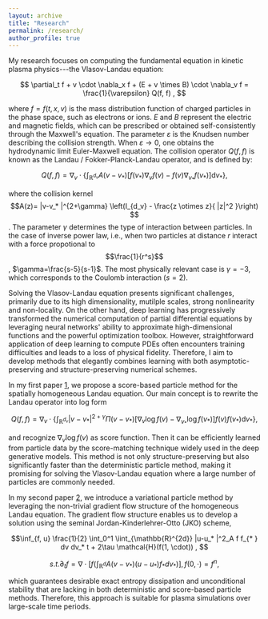 ```yaml
---
layout: archive
title: "Research"
permalink: /research/
author_profile: true
---
```


My research focuses on computing the fundamental equation in kinetic plasma physics---the Vlasov-Landau equation:

$$ \partial_t f + v \cdot \nabla_x f + (E + v \times B) \cdot \nabla_v f = \frac{1}{\varepsilon} Q(f, f) , $$

where $f=f(t,x,v)$ is the mass distribution function of charged particles in the phase space, such as electrons or ions. $E$ and $B$ represent the electric and magnetic fields, which can be prescribed or obtained self-consistently through the Maxwell's equation. The parameter $\varepsilon$ is the Knudsen number describing the collision strength. When $\varepsilon \to 0$, one obtains the hydrodynamic limit Euler-Maxwell equation. The collision operator $Q(f,f)$ is known as the Landau / Fokker-Planck-Landau operator, and is defined by:

$$ Q(f,f) = \nabla_v \cdot \left\{ \int_{\mathbb{R}^{d_v}}  A(v-v_* ) [f(v_* )\nabla_v f(v) - f(v) \nabla_{v_* } f(v_* ) ] \mathrm{d}v_* \right\} , $$

where the collision kernel
$$A(z)= |v-v_* |^{2+\gamma} \left(I_{d_v} - \frac{z \otimes z}{ |z|^2 }\right) $$. The parameter $\gamma$ determines the type of interaction between particles. In the case of inverse power law, i.e., when two particles at distance $r$ interact with a force propotional to $$\frac{1}{r^s}$$, $\gamma=\frac{s-5}{s-1}$. The most physically relevant case is $\gamma=-3$, which corresponds to the Coulomb interaction ($s=2$). 

Solving the Vlasov-Landau equation presents significant challenges, primarily due to its high dimensionality, mutilple scales, strong nonlinearity and non-locality. On the other hand, deep learning has progressively transformed the numerical computation of partial differential equations by leveraging neural networks' ability to approximate high-dimensional functions and the powerful optimization toolbox. However, straightforward application of deep learning to compute PDEs often encounters training difficulties and leads to a loss of physical fidelity. Therefore, I aim to develop methods that elegantly combines learning with both asymptotic-preserving and structure-preserving numerical schemes.

In my first paper [1](https://arxiv.org/abs/2409.12296), we propose a score-based particle method for the spatially homogeneous Landau equation. Our main concept is to rewrite the Landau operator into log form

$$ Q(f,f) = \nabla_v \cdot \left\{ \int_{\mathbb{R}^{d_v}} |v-v_* |^{2+\gamma} \Pi(v-v_* ) [\nabla_v \log f(v) - \nabla_{v_* } \log f(v_* ) ]f(v) f(v_* ) \mathrm{d}v_* \right\} , $$

and recognize $\nabla_v \log f(v)$ as score function. Then it can be efficiently learned from particle data by the score-matching technique widely used in the deep generative models. This method is not only structure-preserving but also significantly faster than the deterministic particle method, making it promising for solving the Vlasov-Landau equation where a large number of particles are commonly needed. 

In my second paper [2](https://arxiv.org/abs/2405.05187), we introduce a variational particle method by leveraging the non-trivial gradient flow structure of the homogeneous Landau equation. The gradient flow structure enables us to develop a solution using the seminal Jordan-Kinderlehrer-Otto (JKO) scheme,

$$\inf_{f, u} \frac{1}{2} \int_0^1 \iint_{\mathbb{R}^{2d}} |u-u_* |^2_A f f_{* } dv dv_* t + 2\tau \mathcal{H}(f(1, \cdot)) , $$

$$ s.t. \partial_t f = \nabla \cdot \left[ f \left( \int_{\mathbb{R}^d} A(v-v_* ) ( u-u_* ) f_{* } dv_* \right) \right] , f(0, \cdot) = f^n , $$
        
which guarantees desirable exact entropy dissipation and unconditional stability that are lacking in both deterministic and score-based particle methods. Therefore, this approach is suitable for plasma simulations over large-scale time periods.


